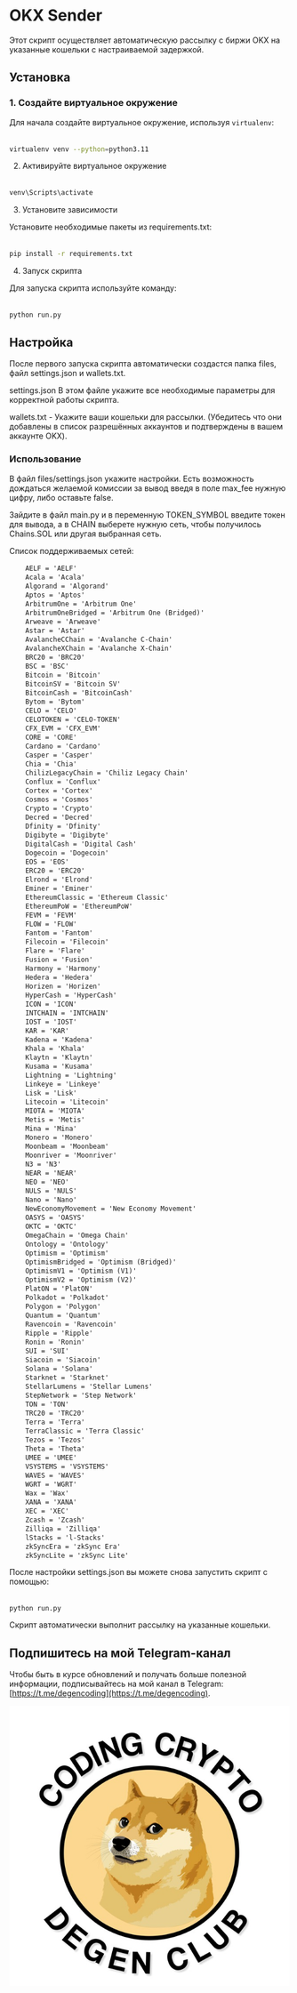 # OKX Sender

Этот скрипт осуществляет автоматическую рассылку с биржи OKX на указанные кошельки с настраиваемой задержкой.

## Установка

### 1. Создайте виртуальное окружение

Для начала создайте виртуальное окружение, используя `virtualenv`:

```bash

virtualenv venv --python=python3.11

```

2. Активируйте виртуальное окружение

```bash

venv\Scripts\activate

```

3. Установите зависимости

Установите необходимые пакеты из requirements.txt:

```bash

pip install -r requirements.txt

```

4. Запуск скрипта

Для запуска скрипта используйте команду:

```bash

python run.py

```

## Настройка

После первого запуска скрипта автоматически создастся папка files, файл settings.json и wallets.txt.

settings.json В этом файле укажите все необходимые параметры для корректной работы скрипта.

wallets.txt - Укажите ваши кошельки для рассылки. (Убедитесь что они добавлены в список разрешённых аккаунтов и подтверждены в вашем аккаунте OKX).

### Использование

В файл files/settings.json укажите настройки. Есть возможность дождаться желаемой комиссии за вывод введя в поле max_fee нужную цифру, либо оставьте false.

Зайдите в файл main.py и в переменную TOKEN_SYMBOL введите токен для вывода, а в CHAIN выберете нужную сеть, чтобы получилось Chains.SOL или другая выбранная сеть.

Список поддерживаемых сетей:
```
    AELF = 'AELF'
    Acala = 'Acala'
    Algorand = 'Algorand'
    Aptos = 'Aptos'
    ArbitrumOne = 'Arbitrum One'
    ArbitrumOneBridged = 'Arbitrum One (Bridged)'
    Arweave = 'Arweave'
    Astar = 'Astar'
    AvalancheCChain = 'Avalanche C-Chain'
    AvalancheXChain = 'Avalanche X-Chain'
    BRC20 = 'BRC20'
    BSC = 'BSC'
    Bitcoin = 'Bitcoin'
    BitcoinSV = 'Bitcoin SV'
    BitcoinCash = 'BitcoinCash'
    Bytom = 'Bytom'
    CELO = 'CELO'
    CELOTOKEN = 'CELO-TOKEN'
    CFX_EVM = 'CFX_EVM'
    CORE = 'CORE'
    Cardano = 'Cardano'
    Casper = 'Casper'
    Chia = 'Chia'
    ChilizLegacyChain = 'Chiliz Legacy Chain'
    Conflux = 'Conflux'
    Cortex = 'Cortex'
    Cosmos = 'Cosmos'
    Crypto = 'Crypto'
    Decred = 'Decred'
    Dfinity = 'Dfinity'
    Digibyte = 'Digibyte'
    DigitalCash = 'Digital Cash'
    Dogecoin = 'Dogecoin'
    EOS = 'EOS'
    ERC20 = 'ERC20'
    Elrond = 'Elrond'
    Eminer = 'Eminer'
    EthereumClassic = 'Ethereum Classic'
    EthereumPoW = 'EthereumPoW'
    FEVM = 'FEVM'
    FLOW = 'FLOW'
    Fantom = 'Fantom'
    Filecoin = 'Filecoin'
    Flare = 'Flare'
    Fusion = 'Fusion'
    Harmony = 'Harmony'
    Hedera = 'Hedera'
    Horizen = 'Horizen'
    HyperCash = 'HyperCash'
    ICON = 'ICON'
    INTCHAIN = 'INTCHAIN'
    IOST = 'IOST'
    KAR = 'KAR'
    Kadena = 'Kadena'
    Khala = 'Khala'
    Klaytn = 'Klaytn'
    Kusama = 'Kusama'
    Lightning = 'Lightning'
    Linkeye = 'Linkeye'
    Lisk = 'Lisk'
    Litecoin = 'Litecoin'
    MIOTA = 'MIOTA'
    Metis = 'Metis'
    Mina = 'Mina'
    Monero = 'Monero'
    Moonbeam = 'Moonbeam'
    Moonriver = 'Moonriver'
    N3 = 'N3'
    NEAR = 'NEAR'
    NEO = 'NEO'
    NULS = 'NULS'
    Nano = 'Nano'
    NewEconomyMovement = 'New Economy Movement'
    OASYS = 'OASYS'
    OKTC = 'OKTC'
    OmegaChain = 'Omega Chain'
    Ontology = 'Ontology'
    Optimism = 'Optimism'
    OptimismBridged = 'Optimism (Bridged)'
    OptimismV1 = 'Optimism (V1)'
    OptimismV2 = 'Optimism (V2)'
    PlatON = 'PlatON'
    Polkadot = 'Polkadot'
    Polygon = 'Polygon'
    Quantum = 'Quantum'
    Ravencoin = 'Ravencoin'
    Ripple = 'Ripple'
    Ronin = 'Ronin'
    SUI = 'SUI'
    Siacoin = 'Siacoin'
    Solana = 'Solana'
    Starknet = 'Starknet'
    StellarLumens = 'Stellar Lumens'
    StepNetwork = 'Step Network'
    TON = 'TON'
    TRC20 = 'TRC20'
    Terra = 'Terra'
    TerraClassic = 'Terra Classic'
    Tezos = 'Tezos'
    Theta = 'Theta'
    UMEE = 'UMEE'
    VSYSTEMS = 'VSYSTEMS'
    WAVES = 'WAVES'
    WGRT = 'WGRT'
    Wax = 'Wax'
    XANA = 'XANA'
    XEC = 'XEC'
    Zcash = 'Zcash'
    Zilliqa = 'Zilliqa'
    lStacks = 'l-Stacks'
    zkSyncEra = 'zkSync Era'
    zkSyncLite = 'zkSync Lite'
```

После настройки settings.json вы можете снова запустить скрипт с помощью:

```bash

python run.py

```

Скрипт автоматически выполнит рассылку на указанные кошельки.

## Подпишитесь на мой Telegram-канал

Чтобы быть в курсе обновлений и получать больше полезной информации, подписывайтесь на мой канал в Telegram: [https://t.me/degencoding](https://t.me/degencoding).

![Coding Crypto Degen Club](./image.png)